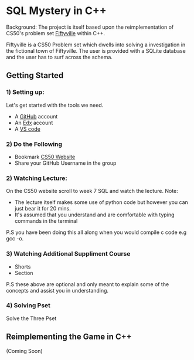 # SQL Mystery in C++

 Background: The project is itself based upon the reimplementation of CS50's problem set  [Fiftyville](https://cs50.harvard.edu/x/2024/psets/7/fiftyville/) within C++.
 
 Fiftyville is a CS50 Problem set which dwells into solving a investigation in the fictional town of Fiftyville. The user is provided with a SQLite database and the user has to surf across the schema.
 
##  Getting Started
###  1) Setting up:
Let's get started with the tools we need.

- A [GitHub](https://github.com/) account
- An [Edx](https://edx.org) account
- A [VS code](cs50.dev)

###  2) Do the Following
- Bookmark [CS50 Website](https://cs50.harvard.edu/x/2024/)
- Share your GitHub Username in the group

### 2) Watching Lecture:
On the CS50 website scroll to week 7 SQL and watch the lecture.
Note: 
- The lecture itself makes some use of python code but however you can just bear it for 20 mins.
- It's assumed that you understand and are comfortable with typing commands in the terminal

P.S you have been doing this all along when you would compile c code e.g gcc -o.

### 3) Watching Additional Suppliment Course
- Shorts
- Section

P.S these above are optional and only meant to explain some of the concepts and assist you in understanding.

### 4) Solving Pset
Solve the Three Pset

## Reimplementing the Game in C++
(Coming Soon)




 
